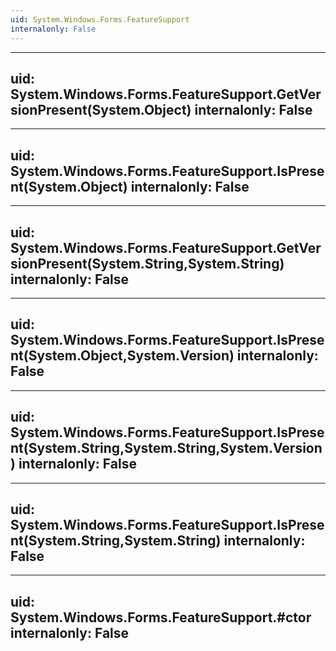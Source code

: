 ```yaml
---
uid: System.Windows.Forms.FeatureSupport
internalonly: False
---
```


---
uid: System.Windows.Forms.FeatureSupport.GetVersionPresent(System.Object)
internalonly: False
---

---
uid: System.Windows.Forms.FeatureSupport.IsPresent(System.Object)
internalonly: False
---

---
uid: System.Windows.Forms.FeatureSupport.GetVersionPresent(System.String,System.String)
internalonly: False
---

---
uid: System.Windows.Forms.FeatureSupport.IsPresent(System.Object,System.Version)
internalonly: False
---

---
uid: System.Windows.Forms.FeatureSupport.IsPresent(System.String,System.String,System.Version)
internalonly: False
---

---
uid: System.Windows.Forms.FeatureSupport.IsPresent(System.String,System.String)
internalonly: False
---

---
uid: System.Windows.Forms.FeatureSupport.#ctor
internalonly: False
---
